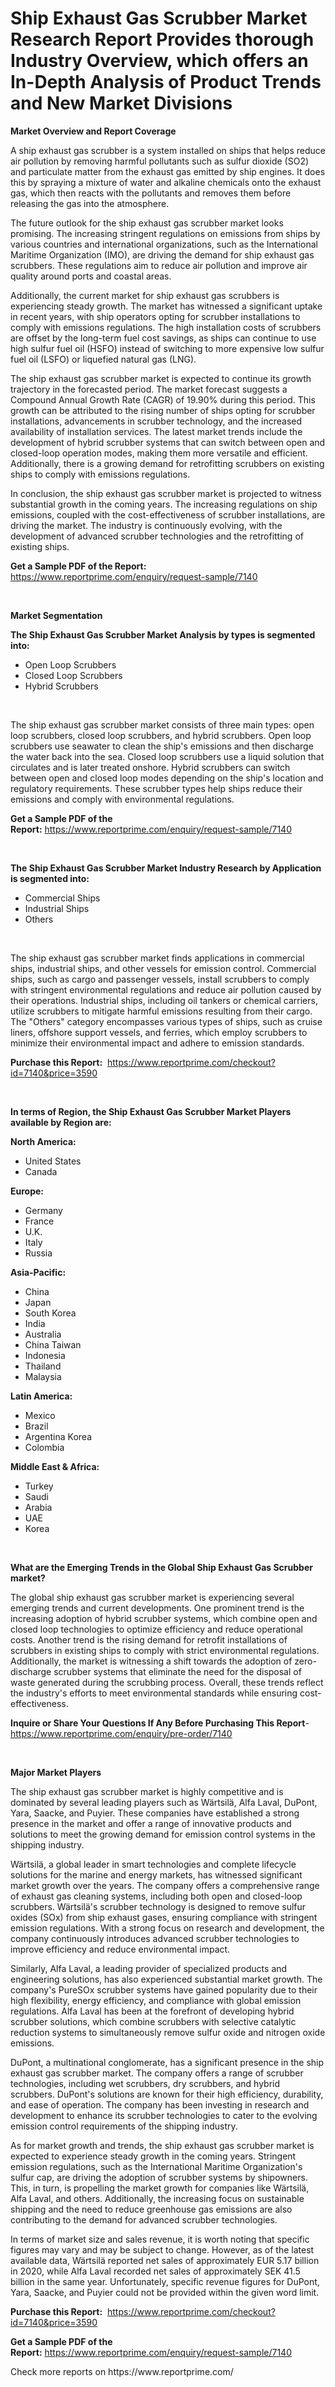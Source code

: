 <p><h1>Ship Exhaust Gas Scrubber Market Research Report Provides thorough Industry Overview, which offers an In-Depth Analysis of Product Trends and New Market Divisions</h1></p><p><strong>Market Overview and Report Coverage</strong></p>
<p><p>A ship exhaust gas scrubber is a system installed on ships that helps reduce air pollution by removing harmful pollutants such as sulfur dioxide (SO2) and particulate matter from the exhaust gas emitted by ship engines. It does this by spraying a mixture of water and alkaline chemicals onto the exhaust gas, which then reacts with the pollutants and removes them before releasing the gas into the atmosphere.</p><p>The future outlook for the ship exhaust gas scrubber market looks promising. The increasing stringent regulations on emissions from ships by various countries and international organizations, such as the International Maritime Organization (IMO), are driving the demand for ship exhaust gas scrubbers. These regulations aim to reduce air pollution and improve air quality around ports and coastal areas.</p><p>Additionally, the current market for ship exhaust gas scrubbers is experiencing steady growth. The market has witnessed a significant uptake in recent years, with ship operators opting for scrubber installations to comply with emissions regulations. The high installation costs of scrubbers are offset by the long-term fuel cost savings, as ships can continue to use high sulfur fuel oil (HSFO) instead of switching to more expensive low sulfur fuel oil (LSFO) or liquefied natural gas (LNG).</p><p>The ship exhaust gas scrubber market is expected to continue its growth trajectory in the forecasted period. The market forecast suggests a Compound Annual Growth Rate (CAGR) of 19.90% during this period. This growth can be attributed to the rising number of ships opting for scrubber installations, advancements in scrubber technology, and the increased availability of installation services. The latest market trends include the development of hybrid scrubber systems that can switch between open and closed-loop operation modes, making them more versatile and efficient. Additionally, there is a growing demand for retrofitting scrubbers on existing ships to comply with emissions regulations.</p><p>In conclusion, the ship exhaust gas scrubber market is projected to witness substantial growth in the coming years. The increasing regulations on ship emissions, coupled with the cost-effectiveness of scrubber installations, are driving the market. The industry is continuously evolving, with the development of advanced scrubber technologies and the retrofitting of existing ships.</p></p>
<p><strong>Get a Sample PDF of the Report:</strong> <a href="https://www.reportprime.com/enquiry/request-sample/7140">https://www.reportprime.com/enquiry/request-sample/7140</a></p>
<p>&nbsp;</p>
<p><strong>Market Segmentation</strong></p>
<p><strong>The Ship Exhaust Gas Scrubber Market Analysis by types is segmented into:</strong></p>
<p><ul><li>Open Loop Scrubbers</li><li>Closed Loop Scrubbers</li><li>Hybrid Scrubbers</li></ul></p>
<p>&nbsp;</p>
<p><p>The ship exhaust gas scrubber market consists of three main types: open loop scrubbers, closed loop scrubbers, and hybrid scrubbers. Open loop scrubbers use seawater to clean the ship's emissions and then discharge the water back into the sea. Closed loop scrubbers use a liquid solution that circulates and is later treated onshore. Hybrid scrubbers can switch between open and closed loop modes depending on the ship's location and regulatory requirements. These scrubber types help ships reduce their emissions and comply with environmental regulations.</p></p>
<p><strong>Get a Sample PDF of the Report:</strong>&nbsp;<a href="https://www.reportprime.com/enquiry/request-sample/7140">https://www.reportprime.com/enquiry/request-sample/7140</a></p>
<p>&nbsp;</p>
<p><strong>The Ship Exhaust Gas Scrubber Market Industry Research by Application is segmented into:</strong></p>
<p><ul><li>Commercial Ships</li><li>Industrial Ships</li><li>Others</li></ul></p>
<p>&nbsp;</p>
<p><p>The ship exhaust gas scrubber market finds applications in commercial ships, industrial ships, and other vessels for emission control. Commercial ships, such as cargo and passenger vessels, install scrubbers to comply with stringent environmental regulations and reduce air pollution caused by their operations. Industrial ships, including oil tankers or chemical carriers, utilize scrubbers to mitigate harmful emissions resulting from their cargo. The "Others" category encompasses various types of ships, such as cruise liners, offshore support vessels, and ferries, which employ scrubbers to minimize their environmental impact and adhere to emission standards.</p></p>
<p><strong>Purchase this Report:</strong>&nbsp; <a href="https://www.reportprime.com/checkout?id=7140&price=3590">https://www.reportprime.com/checkout?id=7140&price=3590</a></p>
<p>&nbsp;</p>
<p><strong>In terms of Region, the Ship Exhaust Gas Scrubber Market Players available by Region are:</strong></p>
<p>
    <p> <strong> North America: </strong>
        <ul>
            <li>United States</li>
            <li>Canada</li>
        </ul>
        </p> 
    <p> <strong> Europe: </strong>
        <ul>
            <li>Germany</li>
            <li>France</li>
            <li>U.K.</li>
            <li>Italy</li>
            <li>Russia</li>
        </ul>
        </p> 
    <p> <strong> Asia-Pacific: </strong>
        <ul>
            <li>China</li>
            <li>Japan</li>
            <li>South Korea</li>
            <li>India</li>
            <li>Australia</li>
            <li>China Taiwan</li>
            <li>Indonesia</li>
            <li>Thailand</li>
            <li>Malaysia</li>
        </ul>
        </p> 
    <p> <strong> Latin America: </strong>
        <ul>
            <li>Mexico</li>
            <li>Brazil</li>
            <li>Argentina Korea</li>
            <li>Colombia</li>
        </ul>
        </p> 
    <p> <strong> Middle East & Africa: </strong>
        <ul>
            <li>Turkey</li>
            <li>Saudi</li>
            <li>Arabia</li>
            <li>UAE</li>
            <li>Korea</li>
        </ul>
    </p>
    </p>
<p>&nbsp;</p>
<p><strong>What are the Emerging Trends in the Global Ship Exhaust Gas Scrubber market?</strong></p>
<p><p>The global ship exhaust gas scrubber market is experiencing several emerging trends and current developments. One prominent trend is the increasing adoption of hybrid scrubber systems, which combine open and closed loop technologies to optimize efficiency and reduce operational costs. Another trend is the rising demand for retrofit installations of scrubbers in existing ships to comply with strict environmental regulations. Additionally, the market is witnessing a shift towards the adoption of zero-discharge scrubber systems that eliminate the need for the disposal of waste generated during the scrubbing process. Overall, these trends reflect the industry's efforts to meet environmental standards while ensuring cost-effectiveness.</p></p>
<p><strong>Inquire or Share Your Questions If Any Before Purchasing This Report</strong>- <a href="https://www.reportprime.com/enquiry/pre-order/7140">https://www.reportprime.com/enquiry/pre-order/7140</a></p>
<p>&nbsp;</p>
<p><strong>Major Market Players</strong></p>
<p><p>The ship exhaust gas scrubber market is highly competitive and is dominated by several leading players such as Wärtsilä, Alfa Laval, DuPont, Yara, Saacke, and Puyier. These companies have established a strong presence in the market and offer a range of innovative products and solutions to meet the growing demand for emission control systems in the shipping industry.</p><p>Wärtsilä, a global leader in smart technologies and complete lifecycle solutions for the marine and energy markets, has witnessed significant market growth over the years. The company offers a comprehensive range of exhaust gas cleaning systems, including both open and closed-loop scrubbers. Wärtsilä's scrubber technology is designed to remove sulfur oxides (SOx) from ship exhaust gases, ensuring compliance with stringent emission regulations. With a strong focus on research and development, the company continuously introduces advanced scrubber technologies to improve efficiency and reduce environmental impact.</p><p>Similarly, Alfa Laval, a leading provider of specialized products and engineering solutions, has also experienced substantial market growth. The company's PureSOx scrubber systems have gained popularity due to their high flexibility, energy efficiency, and compliance with global emission regulations. Alfa Laval has been at the forefront of developing hybrid scrubber solutions, which combine scrubbers with selective catalytic reduction systems to simultaneously remove sulfur oxide and nitrogen oxide emissions.</p><p>DuPont, a multinational conglomerate, has a significant presence in the ship exhaust gas scrubber market. The company offers a range of scrubber technologies, including wet scrubbers, dry scrubbers, and hybrid scrubbers. DuPont's solutions are known for their high efficiency, durability, and ease of operation. The company has been investing in research and development to enhance its scrubber technologies to cater to the evolving emission control requirements of the shipping industry.</p><p>As for market growth and trends, the ship exhaust gas scrubber market is expected to experience steady growth in the coming years. Stringent emission regulations, such as the International Maritime Organization's sulfur cap, are driving the adoption of scrubber systems by shipowners. This, in turn, is propelling the market growth for companies like Wärtsilä, Alfa Laval, and others. Additionally, the increasing focus on sustainable shipping and the need to reduce greenhouse gas emissions are also contributing to the demand for advanced scrubber technologies.</p><p>In terms of market size and sales revenue, it is worth noting that specific figures may vary and may be subject to change. However, as of the latest available data, Wärtsilä reported net sales of approximately EUR 5.17 billion in 2020, while Alfa Laval recorded net sales of approximately SEK 41.5 billion in the same year. Unfortunately, specific revenue figures for DuPont, Yara, Saacke, and Puyier could not be provided within the given word limit.</p></p>
<p><strong>Purchase this Report:</strong>&nbsp;&nbsp;<a href="https://www.reportprime.com/checkout?id=7140&price=3590">https://www.reportprime.com/checkout?id=7140&price=3590</a></p>
<p></p>
<p><strong>Get a Sample PDF of the Report:</strong>&nbsp;<a href="https://www.reportprime.com/enquiry/request-sample/7140">https://www.reportprime.com/enquiry/request-sample/7140</a></p>
<p>Check more reports on https://www.reportprime.com/</p>